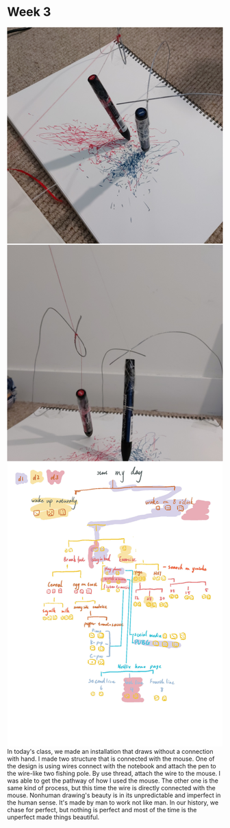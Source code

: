 # Week 3

![image](https://github.com/ShidiX-1/Slave-to-the-Algorithm-A1/blob/master/week3/WeChat%20Image_20200924111842.jpg)
![image](https://github.com/ShidiX-1/Slave-to-the-Algorithm-A1/blob/master/week3/WeChat%20Image_20200924111846.jpg)
![image](https://github.com/ShidiX-1/Slave-to-the-Algorithm-A1/blob/master/week3/Week%203.jpg)
In today's class, we made an installation that draws without a connection with hand. I made two structure that is connected with the mouse. One of the design is using wires connect with the notebook and attach the pen to the wire-like two fishing pole. By use thread, attach the wire to the mouse. I was able to get the pathway of how I used the mouse. The other one is the same kind of process, but this time the wire is directly connected with the mouse. 
Nonhuman drawing's beauty is in its unpredictable and imperfect in the human sense. It's made by man to work not like man. In our history, we chase for perfect, but nothing is perfect and most of the time is the unperfect made things beautiful.
